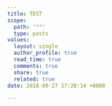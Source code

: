 ```yaml
---
title: TEST
scope:
  path: '""'
  type: posts
values:
  layout: single
  author_profile: true
  read_time: true
  comments: true
  share: true
  related: true
date: 2018-09-27 17:28:14 +0000

---
```

